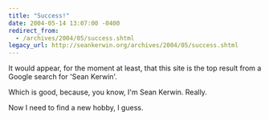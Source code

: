 ```yaml
---
title: "Success!"
date: 2004-05-14 13:07:00 -0400
redirect_from:
  - /archives/2004/05/success.shtml
legacy_url: http://seankerwin.org/archives/2004/05/success.shtml
---
```

<p>It would appear, for the moment at least, that this site is the top result from a Google search for 'Sean Kerwin'.</p>

<p>Which is good, because, you know, I'm Sean Kerwin.  Really.</p>

<p>Now I need to find a new hobby, I guess.</p>
